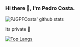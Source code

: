 ### Hi there 👋, I'm Pedro Costa.

<!--
**PJGPFCosta/PJGPFCosta** is a ✨ _special_ ✨ repository because its `README.md` (this file) appears on your GitHub profile.

Here are some ideas to get you started:

- 🔭 I’m currently working on ...
- 🌱 I’m currently learning ...
- 👯 I’m looking to collaborate on ...
- 🤔 I’m looking for help with ...
- 💬 Ask me about ...
- 📫 How to reach me: ...
- 😄 Pronouns: ...
- ⚡ Fun fact: ...
-->
![PJGPFCosta' github stats](https://github-readme-stats.vercel.app/api?username=PJGPFCosta&count_private=true&include_all_commits=true&show_icons=true&theme=radical)

Its private 🖕

[![Top Langs](https://github-readme-stats.vercel.app/api/top-langs/?username=PJGPFCosta&langs_count=4&theme=radical&hide=html)](https://github.com/anuraghazra/github-readme-stats)
